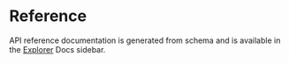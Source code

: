 # Reference

API reference documentation is generated from schema and is available in the [Explorer](#/explorer) Docs sidebar.